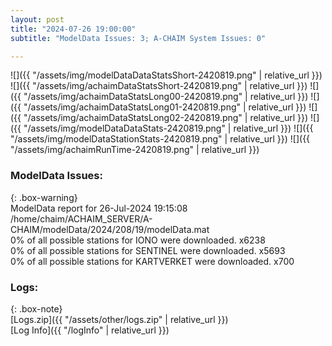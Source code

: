 ```yaml
---
layout: post
title: "2024-07-26 19:00:00"
subtitle: "ModelData Issues: 3; A-CHAIM System Issues: 0"

---
```


![]({{ "/assets/img/modelDataDataStatsShort-2420819.png" | relative_url }})
![]({{ "/assets/img/achaimDataStatsShort-2420819.png" | relative_url }})
![]({{ "/assets/img/achaimDataStatsLong00-2420819.png" | relative_url }})
![]({{ "/assets/img/achaimDataStatsLong01-2420819.png" | relative_url }})
![]({{ "/assets/img/achaimDataStatsLong02-2420819.png" | relative_url }})
![]({{ "/assets/img/modelDataDataStats-2420819.png" | relative_url }})
![]({{ "/assets/img/modelDataStationStats-2420819.png" | relative_url }})
![]({{ "/assets/img/achaimRunTime-2420819.png" | relative_url }})


### ModelData Issues:  
  
{: .box-warning}  
 ModelData report for 26-Jul-2024 19:15:08   
 /home/chaim/ACHAIM_SERVER/A-CHAIM/modelData/2024/208/19/modelData.mat   
 0% of all possible stations for IONO were downloaded. x6238   
 0% of all possible stations for SENTINEL were downloaded. x5693   
 0% of all possible stations for KARTVERKET were downloaded. x700   
  


### Logs:  
  
{: .box-note}  
[Logs.zip]({{ "/assets/other/logs.zip" | relative_url }})  
[Log Info]({{ "/logInfo" | relative_url }})  
